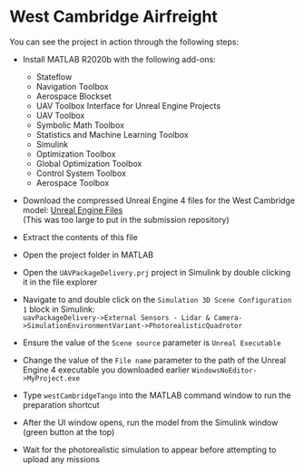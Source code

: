 # West Cambridge Airfreight
You can see the project in action through the following steps:
- Install MATLAB R2020b with the following add-ons:
    - Stateflow
    - Navigation Toolbox
    - Aerospace Blockset
    - UAV Toolbox Interface for Unreal Engine Projects
    - UAV Toolbox
    - Symbolic Math Toolbox
    - Statistics and Machine Learning Toolbox
    - Simulink
    - Optimization Toolbox
    - Global Optimization Toolbox
    - Control System Toolbox
    - Aerospace Toolbox

- Download the compressed Unreal Engine 4 files for the West Cambridge model: [Unreal Engine Files](https://drive.google.com/file/d/1Ber-ijlNWq_2KG_vf-q5FondLhobsCU2/view?usp=sharing)  
  (This was too large to put in the submission repository)
- Extract the contents of this file

- Open the project folder in MATLAB
- Open the `UAVPackageDelivery.prj` project in Simulink by double clicking it in the file explorer
- Navigate to and double click on the `Simulation 3D Scene Configuration 1` block in Simulink:  
  `uavPackageDelivery->External Sensors - Lidar & Camera->SimulationEnvironmentVariant->PhotorealisticQuadrotor`
- Ensure the value of the `Scene source` parameter is `Unreal Executable`
- Change the value of the `File name` parameter to the path of the Unreal Engine 4 executable you downloaded earlier
  `WindowsNoEditor->MyProject.exe`
- Type `westCambridgeTango` into the MATLAB command window to run the preparation shortcut
- After the UI window opens, run the model from the Simulink window (green button at the top)
- Wait for the photorealistic simulation to appear before attempting to upload any missions
